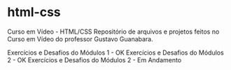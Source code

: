# html-css

Curso em Vídeo - HTML/CSS
Repositório de arquivos e projetos feitos no Curso em Vídeo do professor Gustavo Guanabara.

Exercícios e Desafios do Módulos 1 - OK
Exercícios e Desafios do Módulos 2 - OK
Exercícios e Desafios do Módulos 2 - Em Andamento